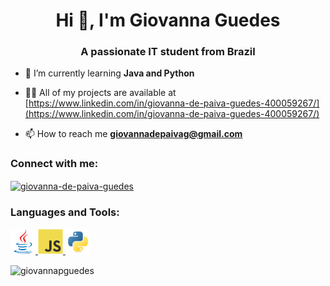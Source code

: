 <h1 align="center">Hi 👋, I'm Giovanna Guedes</h1>
<h3 align="center">A passionate IT student from Brazil</h3>

- 🌱 I’m currently learning **Java and Python**

- 👨‍💻 All of my projects are available at [https://www.linkedin.com/in/giovanna-de-paiva-guedes-400059267/](https://www.linkedin.com/in/giovanna-de-paiva-guedes-400059267/)

- 📫 How to reach me **giovannadepaivag@gmail.com**

<h3 align="left">Connect with me:</h3>
<p align="left">
<a href="https://linkedin.com/in/giovanna-de-paiva-guedes-400059267/" target="blank"><img align="center" src="https://raw.githubusercontent.com/rahuldkjain/github-profile-readme-generator/master/src/images/icons/Social/linked-in-alt.svg" alt="giovanna-de-paiva-guedes" height="30" width="40" /></a>
</p>

<h3 align="left">Languages and Tools:</h3>
<p align="left"> <a href="https://www.java.com" target="_blank" rel="noreferrer"> <img src="https://raw.githubusercontent.com/devicons/devicon/master/icons/java/java-original.svg" alt="java" width="40" height="40"/> </a> <a href="https://developer.mozilla.org/en-US/docs/Web/JavaScript" target="_blank" rel="noreferrer"> <img src="https://raw.githubusercontent.com/devicons/devicon/master/icons/javascript/javascript-original.svg" alt="javascript" width="40" height="40"/> </a> <a href="https://www.python.org" target="_blank" rel="noreferrer"> <img src="https://raw.githubusercontent.com/devicons/devicon/master/icons/python/python-original.svg" alt="python" width="40" height="40"/> </a> </p>

<p><img align="center" src="https://github-readme-stats.vercel.app/api/top-langs?username=giovannapguedes&show_icons=true&locale=en&layout=compact" alt="giovannapguedes" /></p>
